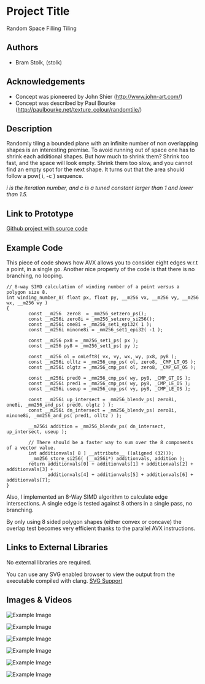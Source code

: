 # Project Title
Random Space Filling Tiling

## Authors
- Bram Stolk, (stolk)

## Acknowledgements
- Concept was pioneered by John Shier (http://www.john-art.com/)
- Concept was described by Paul Bourke (http://paulbourke.net/texture_colour/randomtile/)

## Description
Randomly tiling a bounded plane with an infinite number of non overlapping shapes is an interesting premise.
To avoid running out of space one has to shrink each additional shapes.
But how much to shrink them? Shrink too fast, and the space will look empty.
Shrink them too slow, and you cannot find an empty spot for the next shape.
It turns out that the area should follow a pow( i, -c ) sequence.

<I>i is the iteration number, and c is a tuned constant larger than 1 and lower than 1.5.</I>

## Link to Prototype
[Github project with source code](https://github.com/stolk/devart-template/tree/master/project_code "Source Code for this project.")

## Example Code
This piece of code shows how AVX allows you to consider eight edges w.r.t a point, in a single go.
Another nice property of the code is that there is no branching, no looping.
```
// 8-way SIMD calculation of winding number of a point versus a polygon size 8.
int winding_number_8( float px, float py, __m256 vx, __m256 vy, __m256 wx, __m256 wy )
{
        const __m256  zero8  = _mm256_setzero_ps();
        const __m256i zero8i = _mm256_setzero_si256();
        const __m256i one8i = _mm256_set1_epi32( 1 );
        const __m256i minone8i = _mm256_set1_epi32( -1 );

        const __m256 px8 = _mm256_set1_ps( px );
        const __m256 py8 = _mm256_set1_ps( py );

        const __m256 ol = onLeft8( vx, vy, wx, wy, px8, py8 );
        const __m256i olltz = _mm256_cmp_ps( ol, zero8, _CMP_LT_OS );
        const __m256i olgtz = _mm256_cmp_ps( ol, zero8, _CMP_GT_OS );

        const __m256i pred0 = _mm256_cmp_ps( wy, py8, _CMP_GT_OS );
        const __m256i pred1 = _mm256_cmp_ps( wy, py8, _CMP_LE_OS );
        const __m256i useup = _mm256_cmp_ps( vy, py8, _CMP_LE_OS );

        const __m256i up_intersect = _mm256_blendv_ps( zero8i,    one8i, _mm256_and_ps( pred0, olgtz ) );
        const __m256i dn_intersect = _mm256_blendv_ps( zero8i, minone8i, _mm256_and_ps( pred1, olltz ) );

        __m256i addition = _mm256_blendv_ps( dn_intersect, up_intersect, useup );

        // There should be a faster way to sum over the 8 components of a vector value.
        int additionvals[ 8 ] __attribute__ ((aligned (32)));
         _mm256_store_si256( (__m256i*) additionvals, addition );
        return additionvals[0] + additionvals[1] + additionvals[2] + additionvals[3] +
               additionvals[4] + additionvals[5] + additionvals[6] + additionvals[7];
}
```

Also, I implemented an 8-Way SIMD algorithm to calculate edge intersections.
A single edge is tested against 8 others in a single pass, no branching.

By only using 8 sided polygon shapes (either convex or concave) the overlap test becomes very efficient thanks to the parallel AVX instructions.

## Links to External Libraries
No external libraries are required.

You can use any SVG enabled browser to view the output from the executable compiled with clang.
[SVG Support](http://caniuse.com/svg "SVG Support")

## Images & Videos

![Example Image](project_images/sample5.png?raw=true "Hue per shape, Saturation and Value fall off from centre. (c=1.278)")

![Example Image](project_images/sample0.png?raw=true "Hue per shape, Saturation changes over horizontal, Value over vertical.")

![Example Image](project_images/sample1.png?raw=true "Hue per shape, Saturation changes over horizontal, Value over vertical.")

![Example Image](project_images/sample2.png?raw=true "Hue per shape, Saturation changes over horizontal, Value over vertical.")

![Example Image](project_images/sample3.png?raw=true "Hue per shape, Saturation changes over horizontal, Value over vertical.")

![Example Image](project_images/sample4.png?raw=true "Hue changes in radial direction. S/V change linearly.")

